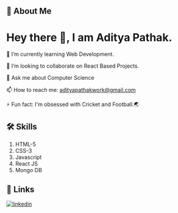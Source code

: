 
## 🚀 About Me
# Hey there 👋, I am **Aditya Pathak**.

🌱 I’m currently learning Web Development.

👯 I’m looking to collaborate on React Based Projects.

💬 Ask me about Computer Science

📫 How to reach me: adityapathakwork@gmail.com

⚡ Fun fact: I'm obsessed with Cricket and Football.🌏


## 🛠 Skills

1. HTML-5
2. CSS-3
3. Javascript
4. React JS
5. Mongo DB



## 🔗 Links
[![linkedin](https://img.shields.io/badge/linkedin-0A66C2?style=for-the-badge&logo=linkedin&logoColor=white)](https://www.linkedin.com/in/aditya-pathak22)


